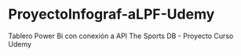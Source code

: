 # ProyectoInfograf-aLPF-Udemy
Tablero Power Bi con conexión a API The Sports DB - Proyecto Curso Udemy

